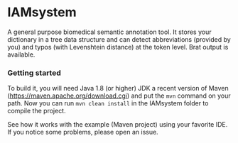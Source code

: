 # IAMsystem

A general purpose biomedical semantic annotation tool.
It stores your dictionary in a tree data structure and can detect abbreviations (provided by you) and typos (with Levenshtein distance) at the token level. Brat output is available. 

### Getting started

To build it, you will need Java 1.8 (or higher) JDK a recent version of Maven (https://maven.apache.org/download.cgi) and put the `mvn` command on your path. Now you can run `mvn clean install` in the IAMsystem folder to compile the project. 

See how it works with the example (Maven project) using your favorite IDE.
If you notice some problems, please open an issue.



